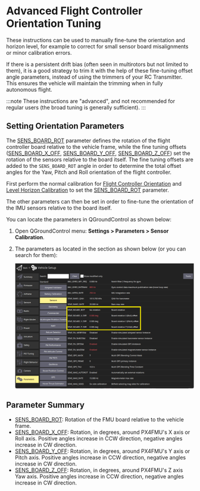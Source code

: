 # Advanced Flight Controller Orientation Tuning

These instructions can be used to manually fine-tune the orientation and horizon level, for example to correct for small sensor board misalignments or minor calibration errors.

If there is a persistent drift bias (often seen in multirotors but not limited to them), it is a good strategy to trim it with the help of these fine-tuning offset angle parameters, instead of using the trimmers of your RC Transmitter. This ensures the vehicle will maintain the trimming when in fully autonomous flight.

:::note
These instructions are "advanced", and not recommended for regular users (the broad tuning is generally sufficient).
:::

## Setting Orientation Parameters

The [SENS_BOARD_ROT](../advanced_config/parameter_reference.md#SENS_BOARD_ROT) parameter defines the rotation of the flight controller board relative to the vehicle frame, while the fine tuning offsets ([SENS_BOARD_X_OFF](../advanced_config/parameter_reference.md#SENS_BOARD_X_OFF), [SENS_BOARD_Y_OFF](../advanced_config/parameter_reference.md#SENS_BOARD_Y_OFF), [SENS_BOARD_Z_OFF](../advanced_config/parameter_reference.md#SENS_BOARD_Z_OFF)) set the rotation of the sensors relative to the board itself. The fine tuning offsets are added to the `SENS_BOARD_ROT` angle in order to determine the total offset angles for the Yaw, Pitch and Roll orientation of the flight controller.

First perform the normal calibration for [Flight Controller Orientation](../config/flight_controller_orientation.md) and [Level Horizon Calibration](../config/level_horizon_calibration.md) to set the [SENS_BOARD_ROT](../advanced_config/parameter_reference.md#SENS_BOARD_ROT) parameter.

The other parameters can then be set in order to fine-tune the orientation of the IMU sensors relative to the board itself.

You can locate the parameters in QGroundControl as shown below:

1. Open QGroundControl menu: **Settings > Parameters > Sensor Calibration**.
1. The parameters as located in the section as shown below (or you can search for them):

   ![FC Orientation QGC v2](../../assets/qgc/setup/sensor/fc_orientation_qgc_v2.png)

## Parameter Summary

- [SENS_BOARD_ROT](../advanced_config/parameter_reference.md#SENS_BOARD_ROT): Rotation of the FMU board relative to the vehicle frame.
- [SENS_BOARD_X_OFF](../advanced_config/parameter_reference.md#SENS_BOARD_X_OFF): Rotation, in degrees, around PX4FMU's X axis or Roll axis. Positive angles increase in CCW direction, negative angles increase in CW direction.
- [SENS_BOARD_Y_OFF](../advanced_config/parameter_reference.md#SENS_BOARD_Y_OFF): Rotation, in degrees, around PX4FMU's Y axis or Pitch axis. Positive angles increase in CCW direction, negative angles increase in CW direction.
- [SENS_BOARD_Z_OFF](../advanced_config/parameter_reference.md#SENS_BOARD_Z_OFF): Rotation, in degrees, around PX4FMU's Z axis Yaw axis. Positive angles increase in CCW direction, negative angles increase in CW direction.
